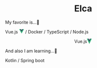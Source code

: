 <h1 align="center">
  Elca
</h1>

My favorite is...:yellow_heart:


Vue.js <img src="img/vue.svg" width="16px"> / Docker / TypeScript / Node.js

<div style="display: flex; justify-content: center;">
Vue.js <img src="img/vue.svg" width="16px">
</div>

And also I am learning...:memo:

Kotlin / Spring boot
